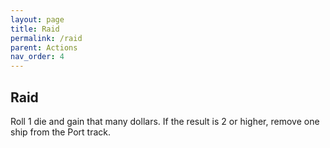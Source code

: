 ```yaml
---
layout: page
title: Raid
permalink: /raid
parent: Actions
nav_order: 4
---
```

## Raid
<!-- *Raiding gives your wealth a quick boost, but scares traders away.* -->

Roll 1 die and gain that many dollars. If the result is 2 or higher, remove one ship from the Port track.
